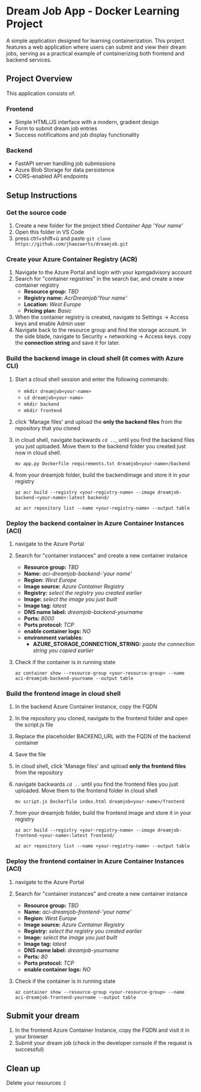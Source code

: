 # Dream Job App - Docker Learning Project

A simple application designed for learning containerization. This project features a web application where users can submit and view their dream jobs, serving as a practical example of containerizing both frontend and backend services.

## Project Overview

This application consists of:

### Frontend
- Simple HTML/JS interface with a modern, gradient design
- Form to submit dream job entries
- Success notifications and job display functionality

### Backend
- FastAPI server handling job submissions
- Azure Blob Storage for data persistence
- CORS-enabled API endpoints

## Setup Instructions

### Get the source code
1. Create a new folder for the project titled *Container App 'Your name'*
2. Open this folder in VS Code
3. press ctrl+shift+ù and paste ```git clone https://github.com/jhaezaerts/dreamjob.git```

### Create your Azure Container Registry (ACR)

1. Navigate to the Azure Portal and login with your kpmgadvisory account
2. Search for "container registries" in the search bar, and create a new container registry
    - **Resource group:** *TBD*
    - **Registry name:** *AcrDreamjob'Your name'*
    - **Location:** *West Europe*
    - **Pricing plan:** *Basic*
3. When the container registry is created, navigate to Settings -> Access keys and enable Admin user
4. Navigate back to the resource group and find the storage account. In the side blade, navigate to Security + networking -> Access keys. copy the **connection string** and save it for later.

### Build the backend image in cloud shell (it comes with Azure CLI)

1. Start a cloud shell session and enter the following commands:
    - ```mkdir dreamjob<your-name>```
    - ```cd dreamjob<your-name>```
    - ```mkdir backend```
    - ```mkdir frontend```
2. click 'Manage files' and upload the **only the backend files** from the repository that you cloned
3. in cloud shell, navigate backwards ```cd ..```, until you find the backend files you just uploaded. Move them to the backend folder you created just now in cloud shell.
    
    ```mv app.py Dockerfile requirements.txt dreamjob<your-name>/backend ```

4. from your dreamjob folder, build the backendimage and store it in your registry

    ```az acr build --registry <your-registry-name> --image dreamjob-backend-<your-name>:latest backend/```

    ```az acr repository list --name <your-registry-name> --output table```

### Deploy the backend container in Azure Container Instances (ACI)

1. navigate to the Azure Portal
2. Search for "container instances" and create a new container instance
    - **Resource group:** *TBD*
    - **Name:** *aci-dreamjob-backend-'your name'*
    - **Region:** *West Europe*
    - **Image source:** *Azure Container Registry*
    - **Registry:** *select the registry you created earlier*
    - **Image:** *select the image you just built*
    - **Image tag:** *latest*
    - **DNS name label:** *dreamjob-backend-yourname*
    - **Ports:** *8000*
    - **Ports protocol:** *TCP*
    - **enable container logs:** *NO*
    - **environment variables**: 
        - **AZURE_STORAGE_CONNECTION_STRING:** *paste the connection string you copied earlier*
3. Check if the container is in running state

    ```az container show --resource-group <your-resource-group> --name aci-dreamjob-backend-yourname --output table```

### Build the frontend image in cloud shell

1. In the backend Azure Container Instance, copy the FQDN
2. In the repository you cloned, navigate to the frontend folder and open the script.js file
3. Replace the placeholder BACKEND_URL with the FQDN of the backend container
4. Save the file
5. In cloud shell, click 'Manage files' and upload **only the frontend files** from the repository
6. navigate backwards ```cd ..``` until you find the frontend files you just uploaded. Move them to the frontend folder in cloud shell

    ```mv script.js Dockerfile index.html dreamjob<your-name>/frontend ```

7. from your dreamjob folder, build the frontend image and store it in your registry

    ```az acr build --registry <your-registry-name> --image dreamjob-frontend-<your-name>:latest frontend/```

    ```az acr repository list --name <your-registry-name> --output table```

### Deploy the frontend container in Azure Container Instances (ACI)

1. navigate to the Azure Portal
2. Search for "container instances" and create a new container instance
    - **Resource group:** *TBD*
    - **Name:** *aci-dreamjob-frontend-'your name'*
    - **Region:** *West Europe*
    - **Image source:** *Azure Container Registry*
    - **Registry:** *select the registry you created earlier*
    - **Image:** *select the image you just built*
    - **Image tag:** *latest*
    - **DNS name label:** *dreamjob-yourname*
    - **Ports:** *80*
    - **Ports protocol:** *TCP*
    - **enable container logs:** *NO*
3. Check if the container is in running state

    ```az container show --resource-group <your-resource-group> --name aci-dreamjob-frontend-yourname --output table```

## Submit your dream

1. In the frontend Azure Container Instance, copy the FQDN and visit it in your browser
2. Submit your dream job (check in the developer console if the request is successful)

## Clean up

Delete your resources :)


